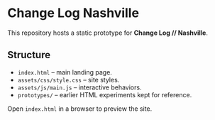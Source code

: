 # Change Log Nashville

This repository hosts a static prototype for **Change Log // Nashville**.

## Structure

- `index.html` – main landing page.
- `assets/css/style.css` – site styles.
- `assets/js/main.js` – interactive behaviors.
- `prototypes/` – earlier HTML experiments kept for reference.

Open `index.html` in a browser to preview the site.

